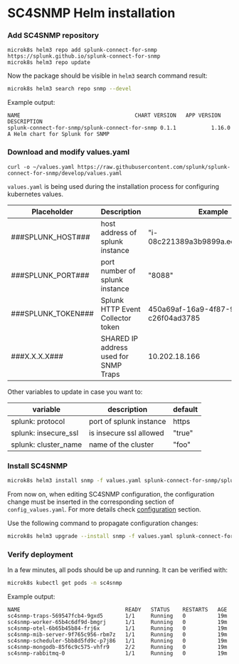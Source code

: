# SC4SNMP Helm installation

### Add SC4SNMP repository
```
microk8s helm3 repo add splunk-connect-for-snmp https://splunk.github.io/splunk-connect-for-snmp
microk8s helm3 repo update
```
Now the package should be visible in `helm3` search command result:
``` bash
microk8s helm3 search repo snmp --devel 
```
Example output:
``` 
NAME                                  	CHART VERSION	APP VERSION	DESCRIPTION                     
splunk-connect-for-snmp/splunk-connect-for-snmp	0.1.1        	1.16.0     	A Helm chart for Splunk for SNMP
```

### Download and modify values.yaml
```
curl -o ~/values.yaml https://raw.githubusercontent.com/splunk/splunk-connect-for-snmp/develop/values.yaml
```

`values.yaml` is being used during the installation process for configuring kubernetes values.


| Placeholder   | Description  | Example  | 
|---|---|---|
| ###SPLUNK_HOST###  | host address of splunk instance   | "i-08c221389a3b9899a.ec2.splunkit.io"  | 
| ###SPLUNK_PORT###  | port number of splunk instance   | "8088"  | 
| ###SPLUNK_TOKEN### | Splunk HTTP Event Collector token  | 450a69af-16a9-4f87-9628-c26f04ad3785  |
| ###X.X.X.X###  | SHARED IP address used for SNMP Traps   | 10.202.18.166  |

Other variables to update in case you want to:

| variable | description | default |
| --- | --- | --- |
| splunk: protocol | port of splunk instance| https |
| splunk: insecure_ssl| is insecure ssl allowed | "true" |
| splunk: cluster_name | name of the cluster | "foo" |

### Install SC4SNMP
``` bash
microk8s helm3 install snmp -f values.yaml splunk-connect-for-snmp/splunk-connect-for-snmp --namespace=sc4snmp --create-namespace
```
From now on, when editing SC4SNMP configuration, the configuration change must be
inserted in the corresponding section of `config_values.yaml`. For more details check [configuration](../configuration.md) section.

Use the following command to propagate configuration changes:
``` bash
microk8s helm3 upgrade --install snmp -f values.yaml splunk-connect-for-snmp/splunk-connect-for-snmp --namespace=sc4snmp --create-namespace
```
### Verify deployment
In a few minutes, all pods should be up and running. It can be verified with:
``` bash
microk8s kubectl get pods -n sc4snmp
```
Example output:
``` 
NAME                                 READY   STATUS    RESTARTS   AGE
sc4snmp-traps-569547fcb4-9gxd5       1/1     Running   0          19m
sc4snmp-worker-65b4c6df9d-bmgrj      1/1     Running   0          19m
sc4snmp-otel-6b65b45b84-frj6x        1/1     Running   0          19m
sc4snmp-mib-server-9f765c956-rbm7z   1/1     Running   0          19m
sc4snmp-scheduler-5bb8d5fd9c-p7j86   1/1     Running   0          19m
sc4snmp-mongodb-85f6c9c575-vhfr9     2/2     Running   0          19m
sc4snmp-rabbitmq-0                   1/1     Running   0          19m
```
